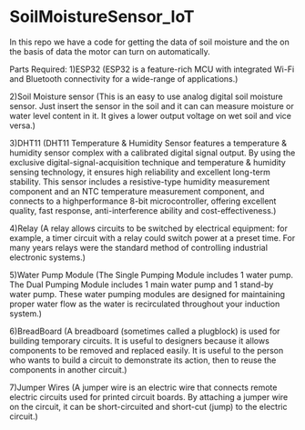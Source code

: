 # SoilMoistureSensor_IoT
In this repo we have a code for getting the data of soil moisture and the on the basis of data the motor can turn on automatically.

Parts Required:
1)ESP32 (ESP32 is a feature-rich MCU with integrated Wi-Fi and Bluetooth connectivity for a wide-range of applications.)

2)Soil Moisture sensor (This is an easy to use analog digital soil moisture sensor.
Just insert the sensor in the soil and it can can measure moisture or water level content in it.
It gives a lower output voltage on wet soil and vice versa.)  

3)DHT11 (DHT11 Temperature & Humidity Sensor features a temperature & humidity sensor
complex with a calibrated digital signal output. By using the exclusive digital-signal-acquisition
technique and temperature & humidity sensing technology, it ensures high reliability and
excellent long-term stability. This sensor includes a resistive-type humidity measurement
component and an NTC temperature measurement component, and connects to a highperformance 8-bit microcontroller,
offering excellent quality, fast response, anti-interference
ability and cost-effectiveness.)

4)Relay (A relay allows circuits to be switched by electrical equipment: for example, a timer circuit with a relay could switch power at a preset time.
For many years relays were the standard method of controlling industrial electronic systems.)

5)Water Pump Module (The Single Pumping Module includes 1 water pump. The Dual Pumping Module includes 1 main water pump and 1 stand-by water pump.
These water pumping modules are designed for maintaining proper water flow as the water is recirculated throughout your induction system.)

6)BreadBoard (A breadboard (sometimes called a plugblock) is used for building temporary circuits.
It is useful to designers because it allows components to be removed and replaced easily.
It is useful to the person who wants to build a circuit to demonstrate its action, then to reuse the components in another circuit.)

7)Jumper Wires (A jumper wire is an electric wire that connects remote electric circuits used for printed circuit boards.
By attaching a jumper wire on the circuit, it can be short-circuited and short-cut (jump) to the electric circuit.)
